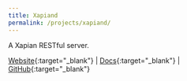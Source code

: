 ```yaml
---
title: Xapiand
permalink: /projects/xapiand/
---
```


A Xapian RESTful server.

[<i class="fa fa-globe"></i> Website](https://kronuz.io/Xapiand){:target="_blank"}
|
[<i class="fa fa-file-text"></i> Docs](https://kronuz.io/Xapiand/docs){:target="_blank"}
|
[<i class="fa fa-github"></i> GitHub](https://github.com/Kronuz/Xapiand){:target="_blank"}
